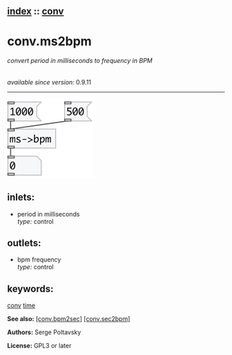 [index](index.html) :: [conv](category_conv.html)
---

# conv.ms2bpm

###### convert period in milliseconds to frequency in BPM

*available since version:* 0.9.11

---




[![example](../examples/img/conv.ms2bpm.jpg)](../examples/pd/conv.ms2bpm.pd)









## inlets:

* period in milliseconds<br>
_type:_ control



## outlets:

* bpm frequency<br>
_type:_ control



## keywords:

[conv](keywords/conv.html)
[time](keywords/time.html)



**See also:**
[\[conv.bpm2sec\]](conv.bpm2sec.html)
[\[conv.sec2bpm\]](conv.sec2bpm.html)




**Authors:** Serge Poltavsky




**License:** GPL3 or later





